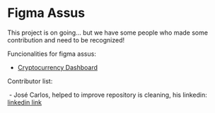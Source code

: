 ﻿# Figma Assus

This project is on going... but we have some people who made some contribution and need to be recognized!

Funcionalities for figma assus:

- [Cryptocurrency Dashboard](https://github.com/Valcilio/fm-assets-dashboard)







Contributor list:

​			- José Carlos, helped to improve repository is cleaning, his linkedin: [linkedin link](https://www.linkedin.com/in/jcfneto/)
